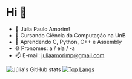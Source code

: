 # Hi 👋

- 🍊  Júlia Paulo Amorim!
- 🔭  Cursando Ciência da Computação na UnB
- 🌱  Aprendendo C, Python, C++ e Assembly
- 🌐  Pronomes: a / ela / -a
- 📫  E-mail: juliaamorimp@gmail.com

![Júlia's GitHub stats](https://github-readme-stats.vercel.app/api?username=diamondxorb&show_icons=true&theme=github_dark&rank_icon=github&include_all_commits=true&show=reviews)
[![Top Langs](https://github-readme-stats.vercel.app/api/top-langs/?username=diamondxorb&theme=github_dark&layout=donut)](https://github.com/diamondxorb/github-readme-stats)
